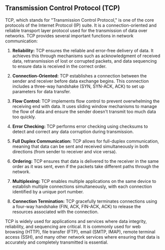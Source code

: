 ## Transmission Control Protocol (TCP)

TCP, which stands for "Transmission Control Protocol," is one of the core protocols of the Internet Protocol (IP) suite. It is a connection-oriented and reliable transport layer protocol used for the transmission of data over networks. TCP provides several important functions in network communication:

1. **Reliability:** TCP ensures the reliable and error-free delivery of data. It achieves this through mechanisms such as acknowledgment of received data, retransmission of lost or corrupted packets, and data sequencing to ensure data is received in the correct order.

2. **Connection-Oriented:** TCP establishes a connection between the sender and receiver before data exchange begins. This connection includes a three-way handshake (SYN, SYN-ACK, ACK) to set up parameters for data transfer.

3. **Flow Control:** TCP implements flow control to prevent overwhelming the receiving end with data. It uses sliding window mechanisms to manage the flow of data and ensure the sender doesn't transmit too much data too quickly.

4. **Error Checking:** TCP performs error checking using checksums to detect and correct any data corruption during transmission.

5. **Full Duplex Communication:** TCP allows for full-duplex communication, meaning that data can be sent and received simultaneously in both directions (from sender to receiver and vice versa).

6. **Ordering:** TCP ensures that data is delivered to the receiver in the same order as it was sent, even if the packets take different paths through the network.

7. **Multiplexing:** TCP enables multiple applications on the same device to establish multiple connections simultaneously, with each connection identified by a unique port number.

8. **Connection Termination:** TCP gracefully terminates connections using a four-way handshake (FIN, ACK, FIN-ACK, ACK) to release the resources associated with the connection.

TCP is widely used for applications and services where data integrity, reliability, and sequencing are critical. It is commonly used for web browsing (HTTP), file transfer (FTP), email (SMTP, IMAP), remote terminal access (SSH), and many other network services where ensuring that data is accurately and completely transmitted is essential.
